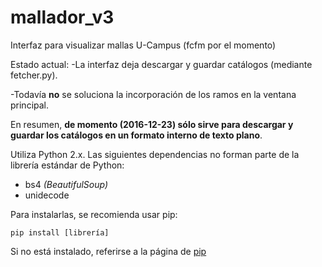 # mallador_v3
Interfaz para visualizar mallas U-Campus (fcfm por el momento)

Estado actual:
-La interfaz deja descargar y guardar catálogos (mediante fetcher.py).

-Todavía **no** se soluciona la incorporación de los ramos en la ventana principal.

En resumen, **de momento (2016-12-23) sólo sirve para descargar y guardar los catálogos en un formato interno de texto plano**.

Utiliza Python 2.x.
Las siguientes dependencias no forman parte de la librería estándar de Python:
- bs4 *(BeautifulSoup)*
- unidecode

Para instalarlas, se recomienda usar pip:
```
pip install [librería]
```

Si no está instalado, referirse a la página de [pip](https://pip.pypa.io/en/stable/installing/)
